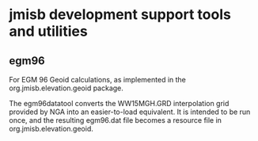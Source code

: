 # jmisb development support tools and utilities

## egm96

For EGM 96 Geoid calculations, as implemented in the org.jmisb.elevation.geoid package.

The egm96datatool converts the WW15MGH.GRD interpolation grid provided by NGA into an easier-to-load equivalent.
It is intended to be run once, and the resulting egm96.dat file becomes a resource file in org.jmisb.elevation.geoid.
